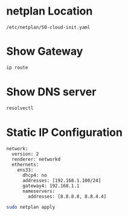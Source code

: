 # netplan Location
```
/etc/netplan/50-cloud-init.yaml
```

# Show Gateway 
```bash
ip route
```

# Show DNS server
```bash
resolvectl
```

# Static IP Configuration
```
network:
  version: 2
  renderer: networkd
  ethernets:
    ens33:
      dhcp4: no
      addresses: [192.168.1.100/24]
      gateway4: 192.168.1.1
      nameservers:
        addresses: [8.8.8.8, 8.8.4.4]
```

```bash
sudo netplan apply
```
